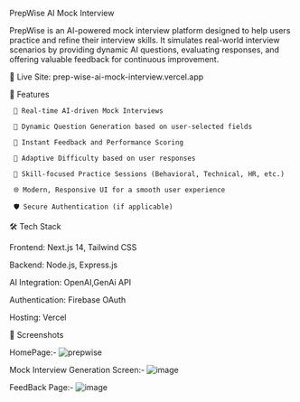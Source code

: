 PrepWise AI Mock Interview

PrepWise is an AI-powered mock interview platform designed to help users practice and refine their interview skills.
It simulates real-world interview scenarios by providing dynamic AI questions, evaluating responses, and offering valuable feedback for continuous improvement.

🔗 Live Site: prep-wise-ai-mock-interview.vercel.app

🚀 Features

     🎤 Real-time AI-driven Mock Interviews
  
     💬 Dynamic Question Generation based on user-selected fields
  
     📄 Instant Feedback and Performance Scoring
  
     🧠 Adaptive Difficulty based on user responses
  
     🎯 Skill-focused Practice Sessions (Behavioral, Technical, HR, etc.)
  
     🌐 Modern, Responsive UI for a smooth user experience
   
     🛡️ Secure Authentication (if applicable)
  

🛠️ Tech Stack

   Frontend: Next.js 14, Tailwind CSS
   
   Backend: Node.js, Express.js 
   
   AI Integration: OpenAI,GenAi API
   
   Authentication: Firebase OAuth 
   
   Hosting: Vercel

   📸 Screenshots
   
   HomePage:- ![prepwise](https://github.com/user-attachments/assets/ffe996dd-02eb-4621-8599-3dfbd6793eb2)

   Mock Interview Generation Screen:- ![image](https://github.com/user-attachments/assets/ea46639b-e074-4905-87b8-d0613d4dd44b)

   FeedBack Page:- ![image](https://github.com/user-attachments/assets/8e4715d5-0630-4858-b5c8-ec4c556701b5)



   
